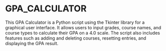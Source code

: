 # GPA_CALCULATOR
This GPA Calculator is a Python script using the Tkinter library for a graphical user interface. It allows users to input grades, course names, and course types to calculate their GPA on a 4.0 scale. The script also includes features such as adding and deleting courses, resetting entries, and displaying the GPA result.

